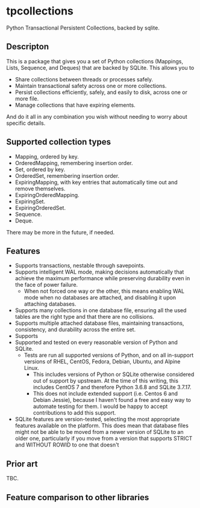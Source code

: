# tpcollections

Python Transactional Persistent Collections, backed by sqlite.

## Descripton

This is a package that gives you a set of Python collections (Mappings, Lists,
Sequence, and Deques) that are backed by SQLite.  This allows you to 

* Share collections between threads or processes safely.
* Maintain transactional safety across one or more collections.
* Persist collections efficiently, safely, and easily to disk, across one or
  more file.
* Manage collections that have expiring elements.

And do it all in any combination you wish without needing to worry about
specific details.

## Supported collection types

* Mapping, ordered by key.
* OrderedMapping, remembering insertion order.
* Set, ordered by key.
* OrderedSet, remembering insertion order.
* ExpiringMapping, with key entries that automatically time out and remove themselves.
* ExpiringOrderedMapping.
* ExpiringSet.
* ExpiringOrderedSet.
* Sequence.
* Deque.

There may be more in the future, if needed.

## Features

* Supports transactions, nestable through savepoints.
* Supports intelligent WAL mode, making decisions automatically that achieve
  the maximum performance while preserving durability even in the face of power
  failure.
  * When not forced one way or the other, this means enabling WAL mode when no
    databases are attached, and disabling it upon attaching databases.
* Supports many collections in one database file, ensuring all the used tables
  are the right type and that there are no collisions.
* Supports multiple attached database files, maintaining transactions,
  consistency, and durability across the entire set.
* Supports 
* Supported and tested on every reasonable version of Python and SQLite.
  * Tests are run all supported versions of Python, and on all in-support
    versions of RHEL, CentOS, Fedora, Debian, Ubuntu, and Alpine Linux.
    * This includes versions of Python or SQLite otherwise considered out of
      support by upstream.  At the time of this writing, this includes CentOS 7
      and therefore Python 3.6.8 and SQLite 3.7.17.
    * This does not include extended support (i.e. Centos 6 and Debian Jessie),
      because I haven't found a free and easy way to automate testing for them.
      I would be happy to accept contributions to add this support.
* SQLite features are version-tested, selecting the most appropriate features
  available on the platform.  This does mean that database files might not be
  able to be moved from a newer version of SQLite to an older one, particularly
  if you move from a version that supports STRICT and WITHOUT ROWID to one that
  doesn't

## Prior art

TBC.

## Feature comparison to other libraries
